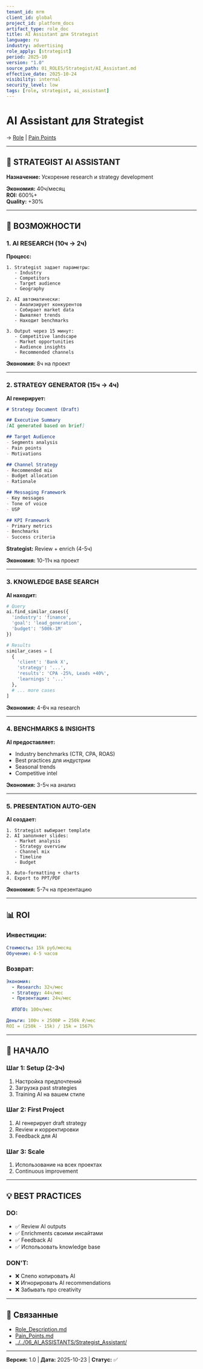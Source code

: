 ```yaml
---
tenant_id: mrm
client_id: global
project_id: platform_docs
artifact_type: role_doc
title: AI Assistant для Strategist
language: ru
industry: advertising
role_apply: [strategist]
period: 2025-10
version: "1.0"
source_path: 01_ROLES/Strategist/AI_Assistant.md
effective_date: 2025-10-24
visibility: internal
security_level: low
tags: [role, strategist, ai_assistant]
---
```


# AI Assistant для Strategist

→ [Role](./Role_Description.md) | [Pain Points](./Pain_Points.md)

---

## 🤖 STRATEGIST AI ASSISTANT

**Назначение:** Ускорение research и strategy development

**Экономия:** 40ч/месяц  
**ROI:** 600%+  
**Quality:** +30%

---

## 🎯 ВОЗМОЖНОСТИ

### 1. AI RESEARCH (10ч → 2ч)

**Процесс:**
```
1. Strategist задает параметры:
   - Industry
   - Competitors
   - Target audience
   - Geography

2. AI автоматически:
   - Анализирует конкурентов
   - Собирает market data
   - Выявляет trends
   - Находит benchmarks

3. Output через 15 минут:
   - Competitive landscape
   - Market opportunities
   - Audience insights
   - Recommended channels
```

**Экономия:** 8ч на проект

---

### 2. STRATEGY GENERATOR (15ч → 4ч)

**AI генерирует:**
```markdown
# Strategy Document (Draft)

## Executive Summary
[AI generated based on brief]

## Target Audience
- Segments analysis
- Pain points
- Motivations

## Channel Strategy
- Recommended mix
- Budget allocation
- Rationale

## Messaging Framework
- Key messages
- Tone of voice
- USP

## KPI Framework
- Primary metrics
- Benchmarks
- Success criteria
```

**Strategist:** Review + enrich (4-5ч)

**Экономия:** 10-11ч на проект

---

### 3. KNOWLEDGE BASE SEARCH

**AI находит:**
```python
# Query
ai.find_similar_cases({
  'industry': 'finance',
  'goal': 'lead_generation',
  'budget': '500k-1M'
})

# Results
similar_cases = [
  {
    'client': 'Bank X',
    'strategy': '...',
    'results': 'CPA -25%, Leads +40%',
    'learnings': '...'
  },
  # ... more cases
]
```

**Экономия:** 4-6ч на research

---

### 4. BENCHMARKS & INSIGHTS

**AI предоставляет:**
- Industry benchmarks (CTR, CPA, ROAS)
- Best practices для индустрии
- Seasonal trends
- Competitive intel

**Экономия:** 3-5ч на анализ

---

### 5. PRESENTATION AUTO-GEN

**AI создает:**
```
1. Strategist выбирает template
2. AI заполняет slides:
   - Market analysis
   - Strategy overview
   - Channel mix
   - Timeline
   - Budget
   
3. Auto-formatting + charts
4. Export to PPT/PDF
```

**Экономия:** 5-7ч на презентацию

---

## 📊 ROI

### Инвестиции:
```yaml
Стоимость: 15k руб/месяц
Обучение: 4-5 часов
```

### Возврат:
```yaml
Экономия:
  - Research: 32ч/мес
  - Strategy: 44ч/мес
  - Презентации: 24ч/мес
  
  ИТОГО: 100ч/мес

Деньги: 100ч × 2500₽ = 250k ₽/мес
ROI = (250k - 15k) / 15k = 1567%
```

---

## 🚀 НАЧАЛО

### Шаг 1: Setup (2-3ч)
1. Настройка предпочтений
2. Загрузка past strategies
3. Training AI на вашем стиле

### Шаг 2: First Project
1. AI генерирует draft strategy
2. Review и корректировки
3. Feedback для AI

### Шаг 3: Scale
1. Использование на всех проектах
2. Continuous improvement

---

## 💡 BEST PRACTICES

### DO:
- ✅ Review AI outputs
- ✅ Enrichments своими инсайтами
- ✅ Feedback AI
- ✅ Использовать knowledge base

### DON'T:
- ❌ Слепо копировать AI
- ❌ Игнорировать AI recommendations
- ❌ Забывать про creativity

---

## 🔗 Связанные

- [Role_Description.md](./Role_Description.md)
- [Pain_Points.md](./Pain_Points.md)
- [../../06_AI_ASSISTANTS/Strategist_Assistant/](../../06_AI_ASSISTANTS/Strategist_Assistant/)

---

**Версия:** 1.0 | **Дата:** 2025-10-23 | **Статус:** ✅


